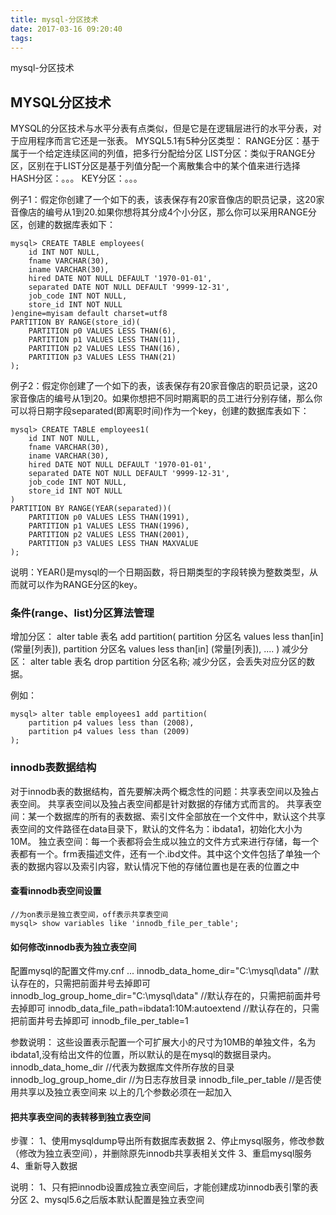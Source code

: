 ```yaml
---
title: mysql-分区技术
date: 2017-03-16 09:20:40
tags:
---
```


mysql-分区技术
<!-- more -->

## MYSQL分区技术
MYSQL的分区技术与水平分表有点类似，但是它是在逻辑层进行的水平分表，对于应用程序而言它还是一张表。
MYSQL5.1有5种分区类型：
RANGE分区：基于属于一个给定连续区间的列值，把多行分配给分区
LIST分区：类似于RANGE分区，区别在于LIST分区是基于列值分配一个离散集合中的某个值来进行选择
HASH分区：。。。
KEY分区：。。。

例子1：假定你创建了一个如下的表，该表保存有20家音像店的职员记录，这20家音像店的编号从1到20.如果你想将其分成4个小分区，那么你可以采用RANGE分区，创建的数据库表如下：
``` mysql
mysql> CREATE TABLE employees(
	id INT NOT NULL,
	fname VARCHAR(30),
	iname VARCHAR(30),
	hired DATE NOT NULL DEFAULT '1970-01-01',
	separated DATE NOT NULL DEFAULT '9999-12-31',
	job_code INT NOT NULL,
	store_id INT NOT NULL
)engine=myisam default charset=utf8
PARTITION BY RANGE(store_id)(
	PARTITION p0 VALUES LESS THAN(6),
	PARTITION p1 VALUES LESS THAN(11),
	PARTITION p2 VALUES LESS THAN(16),
	PARTITION p3 VALUES LESS THAN(21)
);
```

例子2：假定你创建了一个如下的表，该表保存有20家音像店的职员记录，这20家音像店的编号从1到20。如果你想把不同时期离职的员工进行分别存储，那么你可以将日期字段separated(即离职时间)作为一个key，创建的数据库表如下：
``` mysql
mysql> CREATE TABLE employees1(
	id INT NOT NULL,
	fname VARCHAR(30),
	iname VARCHAR(30),
	hired DATE NOT NULL DEFAULT '1970-01-01',
	separated DATE NOT NULL DEFAULT '9999-12-31',
	job_code INT NOT NULL,
	store_id INT NOT NULL
)
PARTITION BY RANGE(YEAR(separated))(
	PARTITION p0 VALUES LESS THAN(1991),
	PARTITION p1 VALUES LESS THAN(1996),
	PARTITION p2 VALUES LESS THAN(2001),
	PARTITION p3 VALUES LESS THAN MAXVALUE
);
```
说明：YEAR()是mysql的一个日期函数，将日期类型的字段转换为整数类型，从而就可以作为RANGE分区的key。

### 条件(range、list)分区算法管理
增加分区：
	alter table 表名 add partition(
		partition 分区名  values less than[in] (常量[列表]),
		partition 分区名  values less than[in] (常量[列表]),
		....
	)
减少分区：
	alter table 表名 drop  partition 分区名称;
	减少分区，会丢失对应分区的数据。

例如：
``` mysql
mysql> alter table employees1 add partition(
	partition p4 values less than (2008),
	partition p4 values less than (2009)
);
```

### innodb表数据结构
对于innodb表的数据结构，首先要解决两个概念性的问题：共享表空间以及独占表空间。
共享表空间以及独占表空间都是针对数据的存储方式而言的。
共享表空间：某一个数据库的所有的表数据、索引文件全部放在一个文件中，默认这个共享表空间的文件路径在data目录下，默认的文件名为：ibdata1，初始化大小为10M。
独立表空间：每一个表都将会生成以独立的文件方式来进行存储，每一个表都有一个。frm表描述文件，还有一个.ibd文件。其中这个文件包括了单独一个表的数据内容以及索引内容，默认情况下他的存储位置也是在表的位置之中

#### 查看innodb表空间设置
``` mysql
//为on表示是独立表空间，off表示共享表空间
mysql> show variables like 'innodb_file_per_table';
```

#### 如何修改innodb表为独立表空间
配置mysql的配置文件my.cnf
...
innodb_data_home_dir="C:\mysql\data\"	//默认存在的，只需把前面井号去掉即可
innodb_log_group_home_dir="C:\mysql\data\"	//默认存在的，只需把前面井号去掉即可
innodb_data_file_path=ibdata1:10M:autoextend	//默认存在的，只需把前面井号去掉即可
innodb_file_per_table=1

参数说明：
这些设置表示配置一个可扩展大小的尺寸为10MB的单独文件，名为ibdata1,没有给出文件的位置，所以默认的是在mysql的数据目录内。
innodb_data_home_dir	//代表为数据库文件所存放的目录
innodb_log_group_home_dir	//为日志存放目录
innodb_file_per_table	//是否使用共享以及独立表空间来
以上的几个参数必须在一起加入


#### 把共享表空间的表转移到独立表空间
步骤：
1、使用mysqldump导出所有数据库表数据
2、停止mysql服务，修改参数（修改为独立表空间），并删除原先innodb共享表相关文件
3、重启mysql服务
4、重新导入数据

说明：
1、只有把innodb设置成独立表空间后，才能创建成功innodb表引擎的表分区
2、mysql5.6之后版本默认配置是独立表空间
